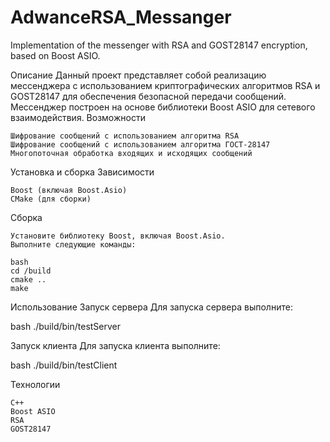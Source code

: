 # AdwanceRSA_Messanger
Implementation of the messenger with RSA and GOST28147 encryption, based on Boost ASIO.

Описание
Данный проект представляет собой реализацию мессенджера с использованием криптографических алгоритмов RSA и GOST28147 для обеспечения безопасной передачи сообщений. Мессенджер построен на основе библиотеки Boost ASIO для сетевого взаимодействия.
Возможности

    Шифрование сообщений с использованием алгоритма RSA
    Шифрование сообщений с использованием алгоритма ГОСТ-28147
    Многопоточная обработка входящих и исходящих сообщений

Установка и сборка
Зависимости

    Boost (включая Boost.Asio)
    CMake (для сборки)

Сборка

    Установите библиотеку Boost, включая Boost.Asio.
    Выполните следующие команды:

    bash
    cd /build
    cmake ..
    make

Использование
Запуск сервера
Для запуска сервера выполните:

bash
./build/bin/testServer

Запуск клиента
Для запуска клиента выполните:

bash
./build/bin/testClient

Технологии

    C++
    Boost ASIO
    RSA
    GOST28147
